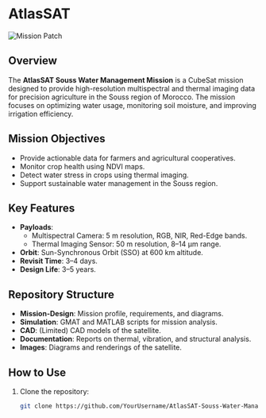 # AtlasSAT

![Mission Patch](Images/Mission-Patch.png)

## Overview
The **AtlasSAT Souss Water Management Mission** is a CubeSat mission designed to provide high-resolution multispectral and thermal imaging data for precision agriculture in the Souss region of Morocco. The mission focuses on optimizing water usage, monitoring soil moisture, and improving irrigation efficiency.

## Mission Objectives
- Provide actionable data for farmers and agricultural cooperatives.
- Monitor crop health using NDVI maps.
- Detect water stress in crops using thermal imaging.
- Support sustainable water management in the Souss region.

## Key Features
- **Payloads**:
  - Multispectral Camera: 5 m resolution, RGB, NIR, Red-Edge bands.
  - Thermal Imaging Sensor: 50 m resolution, 8–14 µm range.
- **Orbit**: Sun-Synchronous Orbit (SSO) at 600 km altitude.
- **Revisit Time**: 3–4 days.
- **Design Life**: 3–5 years.

## Repository Structure
- **Mission-Design**: Mission profile, requirements, and diagrams.
- **Simulation**: GMAT and MATLAB scripts for mission analysis.
- **CAD**: (Limited) CAD models of the satellite.
- **Documentation**: Reports on thermal, vibration, and structural analysis.
- **Images**: Diagrams and renderings of the satellite.

## How to Use
1. Clone the repository:
   ```bash
   git clone https://github.com/YourUsername/AtlasSAT-Souss-Water-Management-Mission.git
